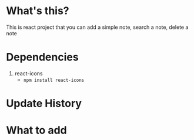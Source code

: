 # What's this?

This is react project that you can add a simple note, search a note, delete a note

# Dependencies

1. react-icons
   - `npm install react-icons`

# Update History

# What to add
